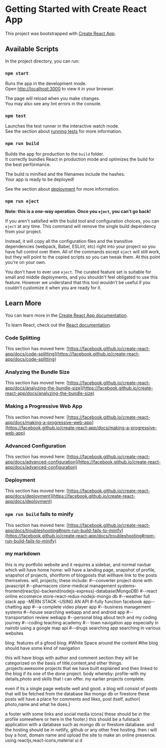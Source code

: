 # Getting Started with Create React App

This project was bootstrapped with [Create React App](https://github.com/facebook/create-react-app).

## Available Scripts

In the project directory, you can run:

### `npm start`

Runs the app in the development mode.\
Open [http://localhost:3000](http://localhost:3000) to view it in your browser.

The page will reload when you make changes.\
You may also see any lint errors in the console.

### `npm test`

Launches the test runner in the interactive watch mode.\
See the section about [running tests](https://facebook.github.io/create-react-app/docs/running-tests) for more information.

### `npm run build`

Builds the app for production to the `build` folder.\
It correctly bundles React in production mode and optimizes the build for the best performance.

The build is minified and the filenames include the hashes.\
Your app is ready to be deployed!

See the section about [deployment](https://facebook.github.io/create-react-app/docs/deployment) for more information.

### `npm run eject`

**Note: this is a one-way operation. Once you `eject`, you can't go back!**

If you aren't satisfied with the build tool and configuration choices, you can `eject` at any time. This command will remove the single build dependency from your project.

Instead, it will copy all the configuration files and the transitive dependencies (webpack, Babel, ESLint, etc) right into your project so you have full control over them. All of the commands except `eject` will still work, but they will point to the copied scripts so you can tweak them. At this point you're on your own.

You don't have to ever use `eject`. The curated feature set is suitable for small and middle deployments, and you shouldn't feel obligated to use this feature. However we understand that this tool wouldn't be useful if you couldn't customize it when you are ready for it.

## Learn More

You can learn more in the [Create React App documentation](https://facebook.github.io/create-react-app/docs/getting-started).

To learn React, check out the [React documentation](https://reactjs.org/).

### Code Splitting

This section has moved here: [https://facebook.github.io/create-react-app/docs/code-splitting](https://facebook.github.io/create-react-app/docs/code-splitting)

### Analyzing the Bundle Size

This section has moved here: [https://facebook.github.io/create-react-app/docs/analyzing-the-bundle-size](https://facebook.github.io/create-react-app/docs/analyzing-the-bundle-size)

### Making a Progressive Web App

This section has moved here: [https://facebook.github.io/create-react-app/docs/making-a-progressive-web-app](https://facebook.github.io/create-react-app/docs/making-a-progressive-web-app)

### Advanced Configuration

This section has moved here: [https://facebook.github.io/create-react-app/docs/advanced-configuration](https://facebook.github.io/create-react-app/docs/advanced-configuration)

### Deployment

This section has moved here: [https://facebook.github.io/create-react-app/docs/deployment](https://facebook.github.io/create-react-app/docs/deployment)

### `npm run build` fails to minify

This section has moved here: [https://facebook.github.io/create-react-app/docs/troubleshooting#npm-run-build-fails-to-minify](https://facebook.github.io/create-react-app/docs/troubleshooting#npm-run-build-fails-to-minify)
  ### my markdown
this is my portfolio website and it requires a sidebar, and 
 normal navbar which will have home
 home:
 will have a landing page, snapshot of profile, snapshot of projects, shortform of blogposts that willhave link to the posts themselves. 
 will,
 projects;
 these include:
 #--converter project done with javascript
 #--pharmacore clone-medical management systems-frontend(reactjs)-backend(nodejs-express)-database(MongoDB)
 #--react online eccomerce store-react-redux-nodejs-mongo db
 #--weather full stack app -MERN STACK -USING AN API
 #-fully function facebook app--chatting app 
 #--a complete video player app
 #--business management systems
 #--house searching webapp and and android app
 #--transportation review webapp
 #--personal blog about tech and my coding journey
 #--coding teaching academy
#-- town navigation app especially in nairobi using a google map api
 #--drugs searching app searching in various websites
 

 blog:
 features of a gfood blog:
 #White Space around the content
 #the blog should have some kind of navigation
 
 this will have blogs with author and comment section
 they will be categorized on the basis of title,content,and other things.
 ,projects:awesome projects that we have built explained and then linked to the blog if its one of the done project.
 body whereby: profile-with my details,photo and skills that i can offer.
 my earlier projects complete.

 even if its a single page website well and good.
 a blog will consist of posts that will be fetched from the database like mongo db or firestore
 these posts will have a place for comments and likes, post itself, author{ photo,name and what he does.}

 a footer with some links and social media icons( these should be in the profile somewhere or here in the footer.)
 this should be a fullstack application with a database such as mongo db or firestore database. and the hosting should be in netlify, github or any other free hosting.
  then i will buy a host, domain name and upload the site to make an online presence.
 using reactjs,react-icons,material ui
 d
